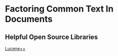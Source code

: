 # Factoring Common Text In Documents

## Helpful Open Source Libraries
[Lucene++](https://github.com/luceneplusplus/LucenePlusPlus)